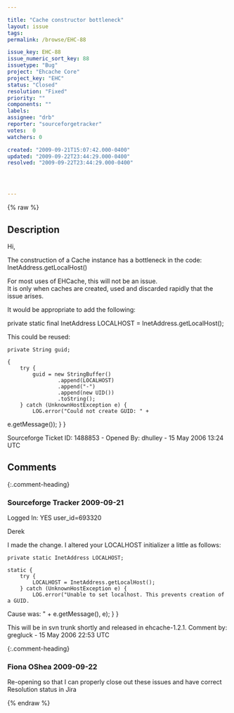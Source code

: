 ```yaml
---

title: "Cache constructor bottleneck"
layout: issue
tags: 
permalink: /browse/EHC-88

issue_key: EHC-88
issue_numeric_sort_key: 88
issuetype: "Bug"
project: "Ehcache Core"
project_key: "EHC"
status: "Closed"
resolution: "Fixed"
priority: ""
components: ""
labels: 
assignee: "drb"
reporter: "sourceforgetracker"
votes:  0
watchers: 0

created: "2009-09-21T15:07:42.000-0400"
updated: "2009-09-22T23:44:29.000-0400"
resolved: "2009-09-22T23:44:29.000-0400"




---
```


{% raw %}

## Description

<div markdown="1" class="description">

Hi,

The construction of a Cache instance has a bottleneck 
in the code:
   InetAddress.getLocalHost()

For most uses of EHCache, this will not be an issue.  
It is only when caches are created, used and 
discarded rapidly that the issue arises.

It would be appropriate to add the following:

private static final InetAddress LOCALHOST = 
InetAddress.getLocalHost();

This could be reused:

    private String guid;

    {
        try {
            guid = new StringBuffer()
                    .append(LOCALHOST)
                    .append("-")
                    .append(new UID())
                    .toString();
        } catch (UnknownHostException e) {
            LOG.error("Could not create GUID: " + 
e.getMessage());
        }
    }

Sourceforge Ticket ID: 1488853 - Opened By: dhulley - 15 May 2006 13:24 UTC

</div>

## Comments


{:.comment-heading}
### **Sourceforge Tracker** <span class="date">2009-09-21</span>

<div markdown="1" class="comment">

Logged In: YES 
user\_id=693320

Derek

I made the change. I altered your LOCALHOST initializer a little as follows:

    
    private static InetAddress LOCALHOST; 
    
    static {
        try {
            LOCALHOST = InetAddress.getLocalHost();
        } catch (UnknownHostException e) {
            LOG.error("Unable to set localhost. This prevents creation of a GUID. 
Cause was: " + e.getMessage(), e);
        }
    }

This will be in svn trunk shortly and released in ehcache-1.2.1.
Comment by: gregluck - 15 May 2006 22:53 UTC

</div>


{:.comment-heading}
### **Fiona OShea** <span class="date">2009-09-22</span>

<div markdown="1" class="comment">

Re-opening so that I can properly close out these issues and have correct Resolution status in Jira

</div>



{% endraw %}
